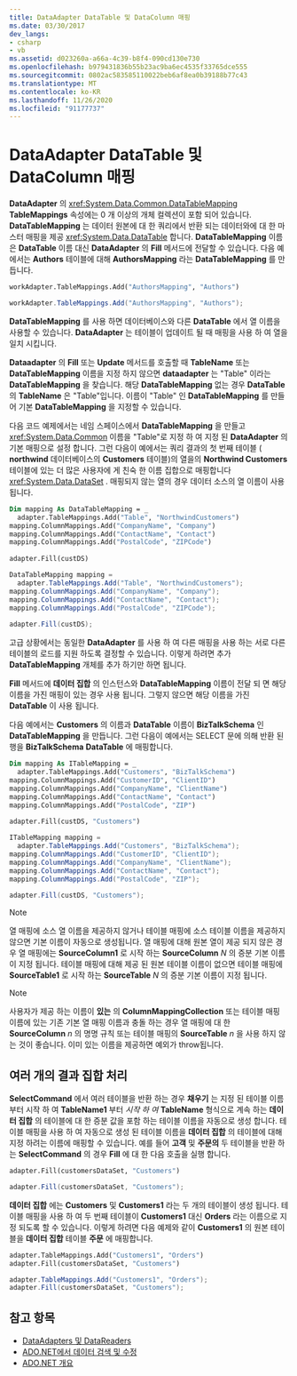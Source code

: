 ```yaml
---
title: DataAdapter DataTable 및 DataColumn 매핑
ms.date: 03/30/2017
dev_langs:
- csharp
- vb
ms.assetid: d023260a-a66a-4c39-b8f4-090cd130e730
ms.openlocfilehash: b979431836b55b23ac9ba6ec4535f33765dce555
ms.sourcegitcommit: 0802ac583585110022beb6af8ea0b39188b77c43
ms.translationtype: MT
ms.contentlocale: ko-KR
ms.lasthandoff: 11/26/2020
ms.locfileid: "91177737"
---
```

# <a name="dataadapter-datatable-and-datacolumn-mappings"></a>DataAdapter DataTable 및 DataColumn 매핑

**DataAdapter** 의 <xref:System.Data.Common.DataTableMapping> **TableMappings** 속성에는 0 개 이상의 개체 컬렉션이 포함 되어 있습니다. **DataTableMapping** 는 데이터 원본에 대 한 쿼리에서 반환 되는 데이터와에 대 한 마스터 매핑을 제공 <xref:System.Data.DataTable> 합니다. **DataTableMapping** 이름은 **DataTable** 이름 대신 **DataAdapter** 의 **Fill** 메서드에 전달할 수 있습니다. 다음 예에서는 **Authors** 테이블에 대해 **AuthorsMapping** 라는 **DataTableMapping** 를 만듭니다.  
  
```vb  
workAdapter.TableMappings.Add("AuthorsMapping", "Authors")  
```  
  
```csharp  
workAdapter.TableMappings.Add("AuthorsMapping", "Authors");  
```  
  
 **DataTableMapping** 를 사용 하면 데이터베이스와 다른 **DataTable** 에서 열 이름을 사용할 수 있습니다. **DataAdapter** 는 테이블이 업데이트 될 때 매핑을 사용 하 여 열을 일치 시킵니다.  
  
 **Dataadapter** 의 **Fill** 또는 **Update** 메서드를 호출할 때 **TableName** 또는 **DataTableMapping** 이름을 지정 하지 않으면 **dataadapter** 는 "Table" 이라는 **DataTableMapping** 을 찾습니다. 해당 **DataTableMapping** 없는 경우 **DataTable** 의 **TableName** 은 "Table"입니다. 이름이 "Table" 인 **DataTableMapping** 를 만들어 기본 **DataTableMapping** 을 지정할 수 있습니다.  
  
 다음 코드 예제에서는 네임 스페이스에서 **DataTableMapping** 을 만들고 <xref:System.Data.Common> 이름을 "Table"로 지정 하 여 지정 된 **DataAdapter** 의 기본 매핑으로 설정 합니다. 그런 다음이 예에서는 쿼리 결과의 첫 번째 테이블 ( **northwind** 데이터베이스의 **Customers** 테이블)의 열을의 **Northwind Customers** 테이블에 있는 더 많은 사용자에 게 친숙 한 이름 집합으로 매핑합니다 <xref:System.Data.DataSet> . 매핑되지 않는 열의 경우 데이터 소스의 열 이름이 사용됩니다.  
  
```vb  
Dim mapping As DataTableMapping = _  
  adapter.TableMappings.Add("Table", "NorthwindCustomers")  
mapping.ColumnMappings.Add("CompanyName", "Company")  
mapping.ColumnMappings.Add("ContactName", "Contact")  
mapping.ColumnMappings.Add("PostalCode", "ZIPCode")  
  
adapter.Fill(custDS)  
```  
  
```csharp  
DataTableMapping mapping =
  adapter.TableMappings.Add("Table", "NorthwindCustomers");  
mapping.ColumnMappings.Add("CompanyName", "Company");  
mapping.ColumnMappings.Add("ContactName", "Contact");  
mapping.ColumnMappings.Add("PostalCode", "ZIPCode");  
  
adapter.Fill(custDS);  
```  
  
 고급 상황에서는 동일한 **DataAdapter** 를 사용 하 여 다른 매핑을 사용 하는 서로 다른 테이블의 로드를 지원 하도록 결정할 수 있습니다. 이렇게 하려면 추가 **DataTableMapping** 개체를 추가 하기만 하면 됩니다.  
  
 **Fill** 메서드에 **데이터 집합** 의 인스턴스와 **DataTableMapping** 이름이 전달 되 면 해당 이름을 가진 매핑이 있는 경우 사용 됩니다. 그렇지 않으면 해당 이름을 가진 **DataTable** 이 사용 됩니다.  
  
 다음 예에서는 **Customers** 의 이름과 **DataTable** 이름이 **BizTalkSchema** 인 **DataTableMapping** 을 만듭니다. 그런 다음이 예에서는 SELECT 문에 의해 반환 된 행을 **BizTalkSchema** **DataTable** 에 매핑합니다.  
  
```vb  
Dim mapping As ITableMapping = _  
  adapter.TableMappings.Add("Customers", "BizTalkSchema")  
mapping.ColumnMappings.Add("CustomerID", "ClientID")  
mapping.ColumnMappings.Add("CompanyName", "ClientName")  
mapping.ColumnMappings.Add("ContactName", "Contact")  
mapping.ColumnMappings.Add("PostalCode", "ZIP")  
  
adapter.Fill(custDS, "Customers")  
```  
  
```csharp  
ITableMapping mapping =
  adapter.TableMappings.Add("Customers", "BizTalkSchema");  
mapping.ColumnMappings.Add("CustomerID", "ClientID");  
mapping.ColumnMappings.Add("CompanyName", "ClientName");  
mapping.ColumnMappings.Add("ContactName", "Contact");  
mapping.ColumnMappings.Add("PostalCode", "ZIP");  
  
adapter.Fill(custDS, "Customers");  
```  
  
> [!NOTE]
> 열 매핑에 소스 열 이름을 제공하지 않거나 테이블 매핑에 소스 테이블 이름을 제공하지 않으면 기본 이름이 자동으로 생성됩니다. 열 매핑에 대해 원본 열이 제공 되지 않은 경우 열 매핑에는 **SourceColumn1** 로 시작 하는 **SourceColumn** *N* 의 증분 기본 이름이 지정 됩니다. 테이블 매핑에 대해 제공 된 원본 테이블 이름이 없으면 테이블 매핑에 **SourceTable1** 로 시작 하는 **SourceTable** *N* 의 증분 기본 이름이 지정 됩니다.  
  
> [!NOTE]
> 사용자가 제공 하는 이름이 **있는** 의 **ColumnMappingCollection** 또는 테이블 매핑 이름에 있는 기존 기본 열 매핑 이름과 충돌 하는 경우 열 매핑에 대 한 **SourceColumn** *n* 의 명명 규칙 또는 테이블 매핑의 **SourceTable** *n* 을 사용 하지 않는 것이 좋습니다. 이미 있는 이름을 제공하면 예외가 throw됩니다.  
  
## <a name="handling-multiple-result-sets"></a>여러 개의 결과 집합 처리  

 **SelectCommand** 에서 여러 테이블을 반환 하는 경우 **채우기** 는 지정 된 테이블 이름부터 시작 하 여 **TableName1** 부터 *시작 하 여* **TableName** 형식으로 계속 하는 **데이터 집합** 의 테이블에 대 한 증분 값을 포함 하는 테이블 이름을 자동으로 생성 합니다. 테이블 매핑을 사용 하 여 자동으로 생성 된 테이블 이름을 **데이터 집합** 의 테이블에 대해 지정 하려는 이름에 매핑할 수 있습니다. 예를 들어 **고객** 및 **주문의** 두 테이블을 반환 하는 **SelectCommand** 의 경우 **Fill** 에 대 한 다음 호출을 실행 합니다.  
  
```vb  
adapter.Fill(customersDataSet, "Customers")  
```  

```csharp  
adapter.Fill(customersDataSet, "Customers");  
```  

 **데이터 집합** 에는 **Customers** 및 **Customers1** 라는 두 개의 테이블이 생성 됩니다. 테이블 매핑을 사용 하 여 두 번째 테이블이 **Customers1** 대신 **Orders** 라는 이름으로 지정 되도록 할 수 있습니다. 이렇게 하려면 다음 예제와 같이 **Customers1** 의 원본 테이블을 **데이터 집합** 테이블 **주문** 에 매핑합니다.  
  
```vb  
adapter.TableMappings.Add("Customers1", "Orders")  
adapter.Fill(customersDataSet, "Customers")  
```  

```csharp  
adapter.TableMappings.Add("Customers1", "Orders");  
adapter.Fill(customersDataSet, "Customers");  
```
  
## <a name="see-also"></a>참고 항목

- [DataAdapters 및 DataReaders](dataadapters-and-datareaders.md)
- [ADO.NET에서 데이터 검색 및 수정](retrieving-and-modifying-data.md)
- [ADO.NET 개요](ado-net-overview.md)
